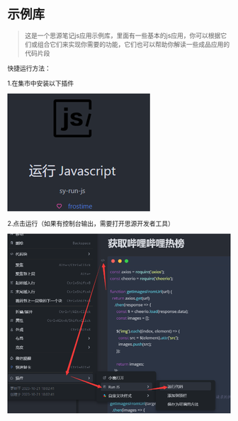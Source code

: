 # 示例库

> 这是一个思源笔记js应用示例库，里面有一些基本的js应用，你可以根据它们或组合它们来实现你需要的功能，它们也可以帮助你解读一些成品应用的代码片段

快捷运行方法：

1.在集市中安装以下插件

​![image](assets/image-20231021192418-23w1m8x.png)​

2.点击运行（如果有控制台输出，需要打开思源开发者工具）

​​![image](assets/image-20231021192728-2zrl31y.png)​​

